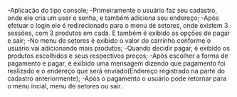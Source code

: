 -Aplicação do tipo console;
-Primeiramente o usuário faz seu cadastro, onde ele cria um user e senha, e também adiciona seu endereço;
-Após efetuar o login ele é redirecionado para o menu de setores, onde existem 3 sessões, com 3 produtos em cada. E também é exibido as opções de pagar e sair;
-No menu de setores é exibido o valor do carrinho conforme o usuário vai adicionando mais produtos;
-Quando decidir pagar, é exibido os produtos escolhidos e seus respectivos preços;
-Após escolher a forma de pagamento e pagar, é exibido uma mensagem dizendo que pagamento foi realizado e o endereço que será enviado(Endereço registrado na parte do cadastro anteriormente);
-Após o pagamento o usuário pode retornar para o menu incial, menu de setores ou sair. 

